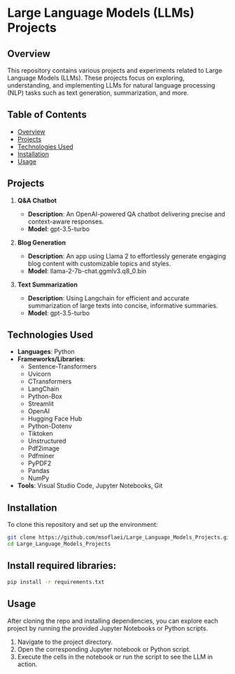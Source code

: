 # Large Language Models (LLMs) Projects

## Overview
This repository contains various projects and experiments related to Large Language Models (LLMs). These projects focus on exploring, understanding, and implementing LLMs for natural language processing (NLP) tasks such as text generation, summarization, and more.

## Table of Contents
- [Overview](#overview)
- [Projects](#projects)
- [Technologies Used](#technologies-used)
- [Installation](#installation)
- [Usage](#usage)

## Projects
1. **Q&A Chatbot**  
   - **Description**: An OpenAI-powered QA chatbot delivering precise and context-aware responses.
   - **Model**: gpt-3.5-turbo

2. **Blog Generation**  
   - **Description**: An app using Llama 2 to effortlessly generate engaging blog content with customizable topics and styles.
   - **Model**: llama-2-7b-chat.ggmlv3.q8_0.bin
  
3. **Text Summarization**  
   - **Description**: Using Langchain for efficient and accurate summarization of large texts into concise, informative summaries.
   - **Model**: gpt-3.5-turbo

## Technologies Used
- **Languages**: Python
- **Frameworks/Libraries**: 
  - Sentence-Transformers
  - Uvicorn
  - CTransformers
  - LangChain
  - Python-Box
  - Streamlit
  - OpenAI
  - Hugging Face Hub
  - Python-Dotenv
  - Tiktoken
  - Unstructured
  - Pdf2image
  - Pdfminer
  - PyPDF2
  - Pandas
  - NumPy
- **Tools**: Visual Studio Code, Jupyter Notebooks, Git

## Installation
To clone this repository and set up the environment:

```bash
git clone https://github.com/msoflaei/Large_Language_Models_Projects.git
cd Large_Language_Models_Projects
```

## Install required libraries:
```bash
pip install -r requirements.txt
```

## Usage
After cloning the repo and installing dependencies, you can explore each project by running the provided Jupyter Notebooks or Python scripts.

1. Navigate to the project directory.
2. Open the corresponding Jupyter notebook or Python script.
3. Execute the cells in the notebook or run the script to see the LLM in action.


